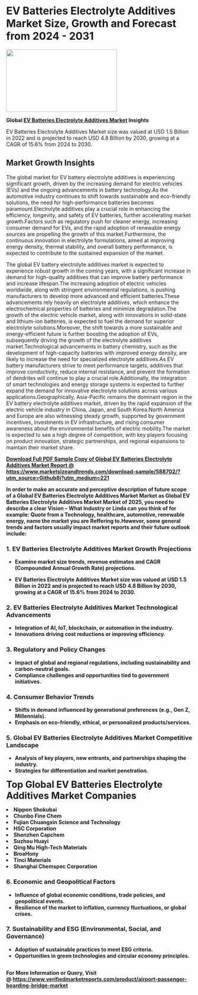 <H1>EV Batteries Electrolyte Additives Market Size, Growth and Forecast from 2024 - 2031</H1><img class="aligncenter size-medium wp-image-584254" src="https://thirdeyenews.in/wp-content/uploads/2024/09/Global-Market-Research-300x168.jpeg" alt="" width="300" height="168" /><p><strong>Global&nbsp;<a href="https://www.marketsizeandtrends.com/download-sample/588702/?utm_source=Github8j?utm_medium=221">EV Batteries Electrolyte Additives Market</a> Insights</strong></p><p>EV Batteries Electrolyte Additives Market size was valued at USD 1.5 Billion in 2022 and is projected to reach USD 4.8 Billion by 2030, growing at a CAGR of 15.6% from 2024 to 2030.</p><p><h2>Market Growth Insights</h2> <p>The global market for EV battery electrolyte additives is experiencing significant growth, driven by the increasing demand for electric vehicles (EVs) and the ongoing advancements in battery technology.As the automotive industry continues to shift towards sustainable and eco-friendly solutions, the need for high-performance batteries becomes paramount.Electrolyte additives play a crucial role in enhancing the efficiency, longevity, and safety of EV batteries, further accelerating market growth.Factors such as regulatory push for cleaner energy, increasing consumer demand for EVs, and the rapid adoption of renewable energy sources are propelling the growth of this market.Furthermore, the continuous innovation in electrolyte formulations, aimed at improving energy density, thermal stability, and overall battery performance, is expected to contribute to the sustained expansion of the market.</p> <p><strong><a href="#"></a></strong></p> <p>The global EV battery electrolyte additives market is expected to experience robust growth in the coming years, with a significant increase in demand for high-quality additives that can improve battery performance and increase lifespan.The increasing adoption of electric vehicles worldwide, along with stringent environmental regulations, is pushing manufacturers to develop more advanced and efficient batteries.These advancements rely heavily on electrolyte additives, which enhance the electrochemical properties of batteries and minimize degradation.The growth of the electric vehicle market, along with innovations in solid-state and lithium-ion batteries, is expected to fuel the demand for superior electrolyte solutions.Moreover, the shift towards a more sustainable and energy-efficient future is further boosting the adoption of EVs, subsequently driving the growth of the electrolyte additives market.Technological advancements in battery chemistry, such as the development of high-capacity batteries with improved energy density, are likely to increase the need for specialized electrolyte additives.As EV battery manufacturers strive to meet performance targets, additives that improve conductivity, reduce internal resistance, and prevent the formation of dendrites will continue to play a crucial role.Additionally, the integration of smart technologies and energy storage systems is expected to further expand the demand for innovative electrolyte solutions across various applications.Geographically, Asia-Pacific remains the dominant region in the EV battery electrolyte additives market, driven by the rapid expansion of the electric vehicle industry in China, Japan, and South Korea.North America and Europe are also witnessing steady growth, supported by government incentives, investments in EV infrastructure, and rising consumer awareness about the environmental benefits of electric mobility.The market is expected to see a high degree of competition, with key players focusing on product innovation, strategic partnerships, and regional expansions to maintain their market share.<p><strong><a href="#"></p><p><span class=""><strong>Download Full PDF Sample Copy of Global EV Batteries Electrolyte Additives Market Report</strong> @ <a href="https://www.marketsizeandtrends.com/download-sample/588702/?utm_source=Github8j?utm_medium=221" target="_blank">https://www.marketsizeandtrends.com/download-sample/588702/?utm_source=Github8j?utm_medium=221</a></span></p><p>In order to make an accurate and perceptive description of future scope of a Global&nbsp;EV Batteries Electrolyte Additives Market Market as Global&nbsp;EV Batteries Electrolyte Additives Market Market of 2025, you need to describe a clear Vision &ndash; What Industry or Linda can you think of for example: Quote from a Technology, healthcare, automotive, renewable energy, name the market you are Reffering to.However, some general trends and factors usually impact market reports and their future outlook include:</p><h3>1.&nbsp;<strong>EV Batteries Electrolyte Additives Market Growth Projections</strong></h3><ul><li>Examine market size trends, revenue estimates and CAGR (Compounded Annual Growth Rate) projections.</li><li><p>EV Batteries Electrolyte Additives Market size was valued at USD 1.5 Billion in 2022 and is projected to reach USD 4.8 Billion by 2030, growing at a CAGR of 15.6% from 2024 to 2030.</p></li></ul><h3>2.&nbsp;<strong>EV Batteries Electrolyte Additives Market Technological Advancements</strong></h3><ul><li>Integration of AI, IoT, blockchain, or automation in the industry.</li><li>Innovations driving cost reductions or improving efficiency.</li></ul><h3>3.&nbsp;<strong>Regulatory and Policy Changes</strong></h3><ul><li>Impact of global and regional regulations, including sustainability and carbon-neutral goals.</li><li>Compliance challenges and opportunities tied to government initiatives.</li></ul><h3>4.&nbsp;<strong>Consumer Behavior Trends</strong></h3><ul><li>Shifts in demand influenced by generational preferences (e.g., Gen Z, Millennials).</li><li>Emphasis on eco-friendly, ethical, or personalized products/services.</li></ul><h3>5.&nbsp;<strong>Global EV Batteries Electrolyte Additives Market Competitive Landscape</strong></h3><ul><li>Analysis of key players, new entrants, and partnerships shaping the industry.</li><li>Strategies for differentiation and market penetration.</li></ul><p data-pm-slice="1 1 []"><span style="color: inherit; font-family: inherit; font-size: 25px;">Top Global EV Batteries Electrolyte Additives Market Companies</span></p><div class="" data-test-id=""><p><li>Nippon Shokubai</li><li> Chunbo Fine Chem</li><li> Fujian Chuangxin Science and Technology</li><li> HSC Corporation</li><li> Shenzhen Capchem</li><li> Suzhou Huayi</li><li> Qing Mu High-Tech Materials</li><li> BroaHony</li><li> Tinci Materials</li><li> Shanghai Chemspec Corporation</li></p></div><h3>6.&nbsp;<strong>Economic and Geopolitical Factors</strong></h3><ul><li>Influence of global economic conditions, trade policies, and geopolitical events.</li><li>Resilience of the market to inflation, currency fluctuations, or global crises.</li></ul><h3>7.&nbsp;<strong>Sustainability and ESG (Environmental, Social, and Governance)</strong></h3><ul><li>Adoption of sustainable practices to meet ESG criteria.</li><li>Opportunities in green technologies and circular economy principles.</li></ul><h2><strong style="font-size: 14px;">For More Information or Query, Visit @&nbsp;</strong><a style="background-color: #ffffff; font-size: 14px;" href="https://www.marketsizeandtrends.com/report/ev-batteries-electrolyte-additives-market/" target="_blank">https://www.verifiedmarketreports.com/product/airport-passenger-boarding-bridge-market</a></h2>